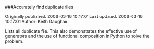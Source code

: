 ###Accurately find duplicate files

Originally published: 2008-03-18 10:17:01
Last updated: 2008-03-18 10:17:01
Author: Keith Gaughan

Lists all duplicate file. This also demonstrates the effective use of generators and the use of functional composition in Python to solve the problem.